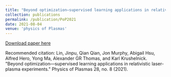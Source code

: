 ```yaml
---
title: "Beyond optimization—supervised learning applications in relativistic laser-plasma experiments"
collection: publications
permalink: /publication/PoP2021
date: 2021-08-04
venue: 'physics of Plasmas'
---
```


[Download paper here](https://pubs.aip.org/aip/pop/article/28/8/083102/107099)

Recommended citation: Lin, Jinpu, Qian Qian, Jon Murphy, Abigail Hsu, Alfred Hero, Yong Ma, Alexander GR Thomas, and Karl Krushelnick. "Beyond optimization—supervised learning applications in relativistic laser-plasma experiments." Physics of Plasmas 28, no. 8 (2021).